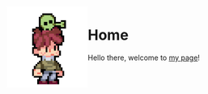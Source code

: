 <img align="left" width="160" src="assets/images/alien.gif">

# Home

Hello there, welcome to [my page](https://matteogiorgi.github.io)!
